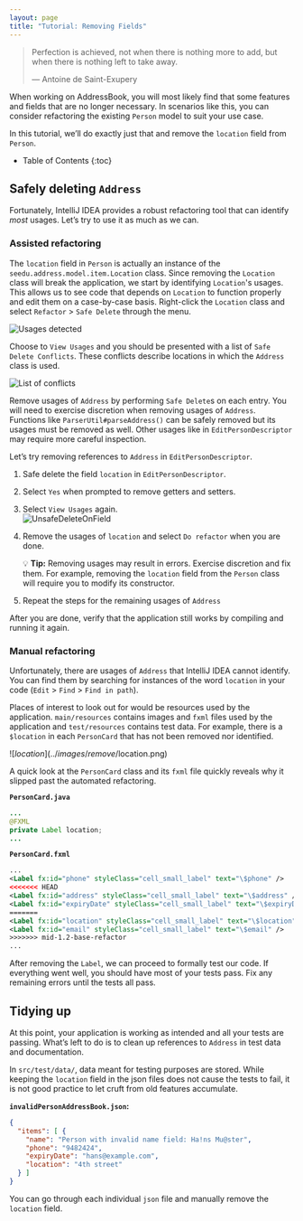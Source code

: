 ```yaml
---
layout: page
title: "Tutorial: Removing Fields"
---
```


> Perfection is achieved, not when there is nothing more to add, but when there is nothing left to take away.
>
> —  Antoine de Saint-Exupery

When working on AddressBook, you will most likely find that some features and fields that are no longer necessary. In scenarios like this, you can consider refactoring the existing `Person` model to suit your use case.

In this tutorial, we’ll do exactly just that and remove the `location` field from `Person`.

* Table of Contents
{:toc}

## Safely deleting `Address`

Fortunately, IntelliJ IDEA provides a robust refactoring tool that can identify *most* usages. Let’s try to use it as much as we can.

### Assisted refactoring

The `location` field in `Person` is actually an instance of the `seedu.address.model.item.Location` class. Since removing the `Location` class will break the application, we start by identifying `Location`'s usages. This allows us to see code that depends on `Location` to function properly and edit them on a case-by-case basis. Right-click the `Location` class and select `Refactor` \> `Safe Delete` through the menu.

![Usages detected](../images/remove/UnsafeDelete.png)

Choose to `View Usages` and you should be presented with a list of `Safe Delete Conflicts`. These conflicts describe locations in which the `Address` class is used.

![List of conflicts](../images/remove/SafeDeleteConflicts.png)

Remove usages of `Address` by performing `Safe Delete`s on each entry. You will need to exercise discretion when removing usages of `Address`. Functions like `ParserUtil#parseAddress()` can be safely removed but its usages must be removed as well. Other usages like in `EditPersonDescriptor` may require more careful inspection.

Let’s try removing references to `Address` in `EditPersonDescriptor`.

1. Safe delete the field `location` in `EditPersonDescriptor`.

1. Select `Yes` when prompted to remove getters and setters.

1. Select `View Usages` again.<br>
   ![UnsafeDeleteOnField](../images/remove/UnsafeDeleteOnField.png)

1. Remove the usages of `location` and select `Do refactor` when you are done.

   <div markdown="span" class="alert alert-primary">

   :bulb: **Tip:** Removing usages may result in errors. Exercise discretion and fix them. For example, removing the `location` field from the `Person` class will require you to modify its constructor.
   </div>

1. Repeat the steps for the remaining usages of `Address`

After you are done, verify that the application still works by compiling and running it again.

### Manual refactoring

Unfortunately, there are usages of `Address` that IntelliJ IDEA cannot identify. You can find them by searching for instances of the word `location` in your code (`Edit` \> `Find` \> `Find in path`).

Places of interest to look out for would be resources used by the application. `main/resources` contains images and `fxml` files used by the application and `test/resources` contains test data. For example, there is a `$location` in each `PersonCard` that has not been removed nor identified.

![$location](../images/remove/$location.png)

A quick look at the `PersonCard` class and its `fxml` file quickly reveals why it slipped past the automated refactoring.

**`PersonCard.java`**

``` java
...
@FXML
private Label location;
...
```

**`PersonCard.fxml`**

``` xml
...
<Label fx:id="phone" styleClass="cell_small_label" text="\$phone" />
<<<<<<< HEAD
<Label fx:id="address" styleClass="cell_small_label" text="\$address" />
<Label fx:id="expiryDate" styleClass="cell_small_label" text="\$expiryDate" />
=======
<Label fx:id="location" styleClass="cell_small_label" text="\$location" />
<Label fx:id="email" styleClass="cell_small_label" text="\$email" />
>>>>>>> mid-1.2-base-refactor
...
```

After removing the `Label`, we can proceed to formally test our code. If everything went well, you should have most of your tests pass. Fix any remaining errors until the tests all pass.

## Tidying up

At this point, your application is working as intended and all your tests are passing. What’s left to do is to clean up references to `Address` in test data and documentation.

In `src/test/data/`, data meant for testing purposes are stored. While keeping the `location` field in the json files does not cause the tests to fail, it is not good practice to let cruft from old features accumulate.

**`invalidPersonAddressBook.json`:**

```json
{
  "items": [ {
    "name": "Person with invalid name field: Ha!ns Mu@ster",
    "phone": "9482424",
    "expiryDate": "hans@example.com",
    "location": "4th street"
  } ]
}
```

You can go through each individual `json` file and manually remove the `location` field.
